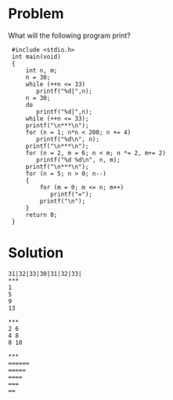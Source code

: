 # Problem
What will the following program print?

     #include <stdio.h>
     int main(void)
     {
         int n, m;
         n = 30;
         while (++n <= 33)
            printf("%d|",n);
         n = 30;
         do
            printf("%d|",n);
         while (++n <= 33);
         printf("\n***\n");
         for (n = 1; n*n < 200; n += 4)
            printf("%d\n", n);
         printf("\n***\n");
         for (n = 2, m = 6; n < m; n *= 2, m+= 2)
            printf("%d %d\n", n, m);
         printf("\n***\n");
         for (n = 5; n > 0; n--)
         {
             for (m = 0; m <= n; m++)
                printf("=");
             printf("\n");
         }
         return 0;
     } 

# Solution

    31|32|33|30|31|32|33|
    ***
    1
    5
    9
    13
    
    ***
    2 6
    4 8
    8 10
    
    ***
    ======
    =====
    ====
    ===
    ==
   